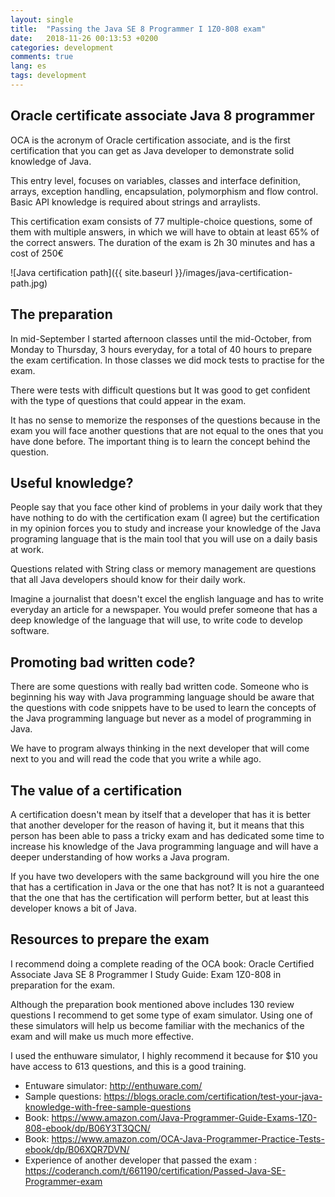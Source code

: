 ```yaml
---
layout: single
title:  "Passing the Java SE 8 Programmer I 1Z0-808 exam"
date:   2018-11-26 00:13:53 +0200
categories: development
comments: true
lang: es
tags: development
---
```


Oracle certificate associate Java 8 programmer
--------------------------------------------------
OCA is the acronym of Oracle certification associate, and is the first certification that you can get as Java developer
to demonstrate solid knowledge of Java.

This entry level, focuses on variables, classes and interface definition, arrays, exception handling, encapsulation, polymorphism and flow control. Basic API knowledge is required about
strings and arraylists.

This certification exam consists of 77 multiple-choice questions, some of them with multiple answers, in which we will have to obtain at least 65% of the correct answers.
The duration of the exam is 2h 30 minutes and has a cost of 250€

![Java certification path]({{ site.baseurl }}/images/java-certification-path.jpg)

The preparation
---------------------------
In mid-September I started afternoon classes until the mid-October, from Monday to Thursday, 3 hours everyday,
for a total of 40 hours to prepare the exam certification. In those classes we did mock tests to practise for the exam.

There were tests with difficult questions but It was good to get confident with the type of questions that could appear in the exam.

It has no sense to memorize the responses of the questions because in the exam you will face another questions that are not
equal to the ones that you have done before. The important thing is to learn the concept behind the question.

Useful knowledge?
--------------------------------
People say that you face other kind of problems in your daily work that they have nothing to do with the certification exam (I agree)
but the certification in my opinion forces you to study and increase your knowledge of the Java programing language that is the main tool
that you will use on a daily basis at work.

Questions related with String class or memory management are questions that all Java developers should know for their daily work.

Imagine a journalist that doesn't excel the english language and has to write everyday an article for a newspaper. You would prefer someone
that has a deep knowledge of the language that will use, to write code to develop software.

Promoting bad written code?
---------------------------------
There are some questions with really bad written code. Someone who is beginning his way with Java programming language should be aware
that the questions with code snippets have to be used to learn the concepts of the Java programming language but never as a model
of programming in Java.

We have to program always thinking in the next developer that will come next to you and will read the
code that you write a while ago.

The value of a certification
---------------------------------
A certification doesn't mean by itself that a developer that has it is better that another developer for the reason of having it,
but it means that this person has been able to pass a tricky exam and has dedicated some time to increase his knowledge of the
Java programming language and will have a deeper understanding of how works a Java program.

If you have two developers with the same background will you hire the one that has a certification in Java or the one that has not?
It is not a guaranteed that the one that has the certification will perform better, but at least this developer knows a bit of Java.

Resources to prepare the exam
----------------------------
I recommend doing a complete reading of the OCA book: Oracle Certified Associate Java SE 8 Programmer I Study Guide: Exam 1Z0-808 in preparation for the exam.

Although the preparation book mentioned above includes 130 review questions I recommend to get some type of exam simulator.
Using one of these simulators will help us become familiar with the mechanics of the exam and will make us much more effective.

I used the enthuware simulator, I highly recommend it because for $10 you have access to 613 questions, and this is a good training.

- Entuware simulator: <a href="http://enthuware.com/">http://enthuware.com/</a>
- Sample questions: <a href="https://blogs.oracle.com/certification/test-your-java-knowledge-with-free-sample-questions">https://blogs.oracle.com/certification/test-your-java-knowledge-with-free-sample-questions</a>
- Book: <a href="https://www.amazon.com/Java-Programmer-Guide-Exams-1Z0-808-ebook/dp/B06Y3T3QCN/">https://www.amazon.com/Java-Programmer-Guide-Exams-1Z0-808-ebook/dp/B06Y3T3QCN/</a>
- Book: <a href="https://www.amazon.com/OCA-Java-Programmer-Practice-Tests-ebook/dp/B06XQR7DVN/">https://www.amazon.com/OCA-Java-Programmer-Practice-Tests-ebook/dp/B06XQR7DVN/</a>
- Experience of another developer that passed the exam : <a href="https://coderanch.com/t/661190/certification/Passed-Java-SE-Programmer-exam">https://coderanch.com/t/661190/certification/Passed-Java-SE-Programmer-exam</a>

